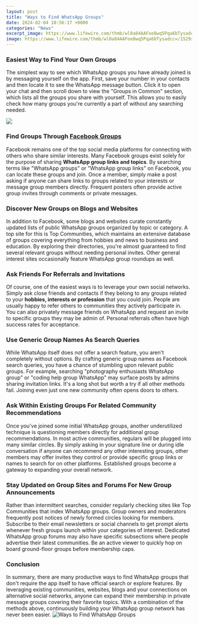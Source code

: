 ```yaml
---
layout: post
title: "Ways to Find WhatsApp Groups"
date: 2024-02-04 10:56:17 +0000
categories: "News"
excerpt_image: https://www.lifewire.com/thmb/wl0a84AAFoe8wq5Pqa6bTysadcc=/1529x1080/filters:no_upscale():max_bytes(150000):strip_icc()/https___www.lifewire.com_what-is-a-third-party-app-4154068-3-45ef3e7085ff403f97d50846bc25625c.jpg
image: https://www.lifewire.com/thmb/wl0a84AAFoe8wq5Pqa6bTysadcc=/1529x1080/filters:no_upscale():max_bytes(150000):strip_icc()/https___www.lifewire.com_what-is-a-third-party-app-4154068-3-45ef3e7085ff403f97d50846bc25625c.jpg
---
```


### Easiest Way to Find Your Own Groups
The simplest way to see which WhatsApp groups you have already joined is by messaging yourself on the app. First, save your number in your contacts and then locate it to see the WhatsApp message button. Click it to open your chat and then scroll down to view the "Groups in Common" section, which lists all the groups you share with yourself. This allows you to easily check how many groups you're currently a part of without any searching needed.

![](https://www.afghanembassy.us/wp-content/uploads/2021/02/how-to-find-groups-on-whatsapp.png)
### Find Groups Through [Facebook Groups](https://fistore.mysenprints.com/collection/alcorta) 
Facebook remains one of the top social media platforms for connecting with others who share similar interests. Many Facebook groups exist solely for the purpose of sharing **WhatsApp group links and topics**. By searching terms like "WhatsApp groups" or "WhatsApp group links" on Facebook, you can locate these groups and join. Once a member, simply make a post asking if anyone can share links to groups related to your interests or message group members directly. Frequent posters often provide active group invites through comments or private messages.
### Discover New Groups on **Blogs and Websites**
In addition to Facebook, some blogs and websites curate constantly updated lists of public WhatsApp groups organized by topic or category. A top site for this is Top Communities, which maintains an extensive database of groups covering everything from hobbies and news to business and education. By exploring their directories, you're almost guaranteed to find several relevant groups without needing personal invites. Other general interest sites occasionally feature WhatsApp group roundups as well.
### Ask Friends For **Referrals and Invitations**  
Of course, one of the easiest ways is to leverage your own social networks. Simply ask close friends and contacts if they belong to any groups related to your **hobbies, interests or profession** that you could join. People are usually happy to refer others to communities they actively participate in. You can also privately message friends on WhatsApp and request an invite to specific groups they may be admin of. Personal referrals often have high success rates for acceptance.
### Use Generic Group Names As **Search Queries**
While WhatsApp itself does not offer a search feature, you aren't completely without options. By crafting generic group names as Facebook search queries, you have a chance of stumbling upon relevant public groups. For example, searching "photography enthusiasts WhatsApp group" or "coding help group WhatsApp" may surface posts by admins sharing invitation links. It's a long shot but worth a try if all other methods fail. Joining even just one new community often opens doors to others. 
### Ask Within Existing Groups For **Related Community Recommendations**
Once you've joined some initial WhatsApp groups, another underutilized technique is questioning members directly for additional group recommendations. In most active communities, regulars will be plugged into many similar circles. By simply asking in your signature line or during idle conversation if anyone can recommend any other interesting groups, other members may offer invites they control or provide specific group links or names to search for on other platforms. Established groups become a gateway to expanding your overall network.
### Stay Updated on Group Sites and Forums For **New Group Announcements**
Rather than intermittent searches, consider regularly checking sites like Top Communities that index WhatsApp groups. Group owners and moderators frequently post notices of newly formed circles looking for members. Subscribe to their email newsletters or social channels to get prompt alerts whenever fresh groups launch within your categories of interest. Dedicated WhatsApp group forums may also have specific subsections where people advertise their latest communities. Be an active viewer to quickly hop on board ground-floor groups before membership caps.
### Conclusion
In summary, there are many productive ways to find WhatsApp groups that don't require the app itself to have official search or explore features. By leveraging existing communities, websites, blogs and your connections on alternative social networks, anyone can expand their membership in private message groups covering their favorite topics. With a combination of the methods above, continuously building your WhatsApp group network has never been easier.
![Ways to Find WhatsApp Groups](https://www.lifewire.com/thmb/wl0a84AAFoe8wq5Pqa6bTysadcc=/1529x1080/filters:no_upscale():max_bytes(150000):strip_icc()/https___www.lifewire.com_what-is-a-third-party-app-4154068-3-45ef3e7085ff403f97d50846bc25625c.jpg)